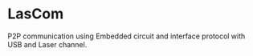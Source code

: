 # LasCom
P2P communication using Embedded circuit and interface protocol with USB and Laser channel.
